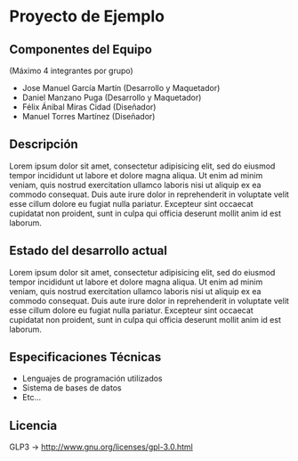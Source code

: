 Proyecto de  Ejemplo
====================

Componentes del Equipo
---------------------

(Máximo 4 integrantes por grupo)

+ Jose Manuel García Martín (Desarrollo y Maquetador)
+ Daniel Manzano Puga (Desarrollo y Maquetador)
+ Félix Ánibal Miras Cidad (Diseñador)
+ Manuel Torres Martínez (Diseñador)

Descripción
-------------
Lorem ipsum dolor sit amet, consectetur adipisicing elit, sed do eiusmod tempor incididunt ut labore et dolore magna aliqua. Ut enim ad minim veniam, quis nostrud exercitation ullamco laboris nisi ut aliquip ex ea commodo consequat. Duis aute irure dolor in reprehenderit in voluptate velit esse cillum dolore eu fugiat nulla pariatur. Excepteur sint occaecat cupidatat non proident, sunt in culpa qui officia deserunt mollit anim id est laborum.

Estado del desarrollo actual
----------------------------
Lorem ipsum dolor sit amet, consectetur adipisicing elit, sed do eiusmod tempor incididunt ut labore et dolore magna aliqua. Ut enim ad minim veniam, quis nostrud exercitation ullamco laboris nisi ut aliquip ex ea commodo consequat. Duis aute irure dolor in reprehenderit in voluptate velit esse cillum dolore eu fugiat nulla pariatur. Excepteur sint occaecat cupidatat non proident, sunt in culpa qui officia deserunt mollit anim id est laborum.

Especificaciones Técnicas
--------------------------
+ Lenguajes de programación utilizados
+ Sistema de bases de datos
+ Etc...

Licencia
---------
GLP3 -> http://www.gnu.org/licenses/gpl-3.0.html
